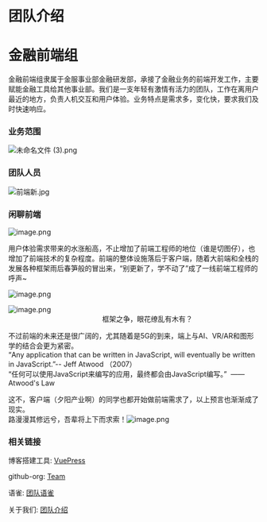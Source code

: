 # 团队介绍

<a name="uyfe3"></a>
# [](https://souche.yuque.com/bggh1p/front-end/gopevv#article-title)金融前端组
金融前端组隶属于金服事业部金融研发部，承接了金融业务的前端开发工作，主要赋能金融工具给其他事业部。我们是一支年轻有激情有活力的团队，工作在离用户最近的地方，负责人机交互和用户体验。业务特点是需求多，变化快，要求我们及时快速响应。

<a name="qdcLt"></a>
### [](https://souche.yuque.com/bggh1p/front-end/gopevv#qdcLt)[](https://souche.yuque.com/bggh1p/abqhwy/yakkgs#qdcLt)[](https://souche.yuque.com/bggh1p/front-end/gopevv#qdcLt)[](https://souche.yuque.com/bggh1p/abqhwy/yakkgs#qdcLt)[](https://souche.yuque.com/bggh1p/front-end/eoik6e#qdcLt)业务范围
![未命名文件 (3).png](https://cdn.nlark.com/yuque/0/2019/png/148878/1565001224078-99d9fc96-776b-4487-82ee-3e2ba9f4daad.png#align=left&display=inline&height=776&name=%E6%9C%AA%E5%91%BD%E5%90%8D%E6%96%87%E4%BB%B6%20%283%29.png&originHeight=776&originWidth=1813&size=115850&status=done&width=1813)

<a name="htc1R"></a>
### [](https://souche.yuque.com/bggh1p/front-end/gopevv#htc1R)[](https://souche.yuque.com/bggh1p/abqhwy/yakkgs#htc1R)[](https://souche.yuque.com/bggh1p/front-end/gopevv#htc1R)[](https://souche.yuque.com/bggh1p/abqhwy/yakkgs#htc1R)[](https://souche.yuque.com/bggh1p/front-end/eoik6e#htc1R)团队人员
![前端新.jpg](https://cdn.nlark.com/yuque/0/2019/jpeg/148878/1565001071201-56e1e95c-4dce-485a-9a1e-0615598b1fdf.jpeg#align=left&display=inline&height=925&name=%E5%89%8D%E7%AB%AF%E6%96%B0.jpg&originHeight=925&originWidth=695&size=679644&status=done&width=695)


<a name="9Qkbw"></a>
### [](https://souche.yuque.com/bggh1p/front-end/gopevv#9Qkbw)[](https://souche.yuque.com/bggh1p/abqhwy/yakkgs#9Qkbw)[](https://souche.yuque.com/bggh1p/front-end/gopevv#9Qkbw)[](https://souche.yuque.com/bggh1p/abqhwy/yakkgs#9Qkbw)闲聊前端
![image.png](https://cdn.nlark.com/yuque/0/2019/png/148878/1564994686344-fe771f2a-115b-4102-9965-e66ae4d5e2b4.png#align=left&display=inline&height=389&name=image.png&originHeight=389&originWidth=720&size=338946&status=done&width=720)

用户体验需求带来的水涨船高，不止增加了前端工程师的地位（谁是切图仔），也增加了前端技术的复杂程度。前端的整体设施落后于客户端，随着大前端和全栈的发展各种框架雨后春笋般的冒出来，“别更新了，学不动了”成了一线前端工程师的呼声~

![image.png](https://cdn.nlark.com/yuque/0/2019/png/148878/1564994534194-acc50cac-959c-4361-b9cc-cdd5a3573bed.png#align=left&display=inline&height=153&name=image.png&originHeight=294&originWidth=1362&size=120229&status=done&width=709)

![image.png](https://cdn.nlark.com/yuque/0/2019/png/148878/1564994476289-3c2eb788-76bd-4d42-8b3a-af4bd7566baa.png#align=left&display=inline&height=675&name=image.png&originHeight=1065&originWidth=1080&size=772285&status=done&width=685)       <br />                                                框架之争，眼花缭乱有木有？

不过前端的未来还是很广阔的，尤其随着是5G的到来，端上与AI、VR/AR和图形学的结合会更为紧密。 <br />“Any application that can be written in JavaScript, will eventually be written in JavaScript.”-- Jeff Atwood （2007）<br />“任何可以使用JavaScript来编写的应用，最终都会由JavaScript编写。”  —— Atwood's Law

这不，客户端（夕阳产业啊）的同学也都开始做前端需求了，以上预言也渐渐成了现实。<br />路漫漫其修远兮，吾辈将上下而求索！![image.png](https://cdn.nlark.com/yuque/0/2019/png/148878/1564993186842-2d297b44-26da-4666-9410-54f1f1afd0ee.png#align=left&display=inline&height=75&name=image.png&originHeight=150&originWidth=150&size=4321&status=done&width=75)

### 相关链接

博客搭建工具: [VuePress](https://vuepress.vuejs.org/zh/)

github-org: [Team](https://github.com/orgs/souche-finance-wireless/dashboard)

语雀: [团队语雀](https://souche.yuque.com/souche_blog/hxqhhs)

关于我们: [团队介绍](https://souche.yuque.com/bggh1p/front-end/gopevv)



